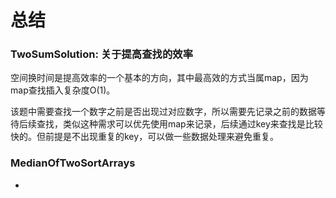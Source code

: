 # 总结

### TwoSumSolution: 关于提高查找的效率

空间换时间是提高效率的一个基本的方向，其中最高效的方式当属map，因为map查找插入复杂度O(1)。

该题中需要查找一个数字之前是否出现过对应数字，所以需要先记录之前的数据等待后续查找，类似这种需求可以优先使用map来记录，后续通过key来查找是比较快的。但前提是不出现重复的key，可以做一些数据处理来避免重复。

### MedianOfTwoSortArrays

+ 